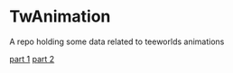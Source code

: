 # TwAnimation
A repo holding some data related to teeworlds animations

[part 1](https://www.youtube.com/watch?v=gABqBXb7XYA)
[part 2](https://www.youtube.com/watch?v=7uvuk0on8GM)
